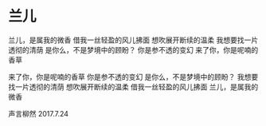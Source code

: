 # 兰儿

兰儿，是属我的微香
借我一丝轻盈的风儿拂面
想吹展开断续的温柔
我想要找一片透彻的清荫
是你么，不是梦境中的顾盼？
你是参不透的变幻
来了你，你是呢喃的香草

来了你，你是呢喃的香草
你是参不透的变幻
是你么，不是梦境中的顾盼？
我想要找一片透彻的清荫
想吹展开断续的温柔
借我一丝轻盈的风儿拂面
兰儿，是属我的微香

声言柳然
2017.7.24